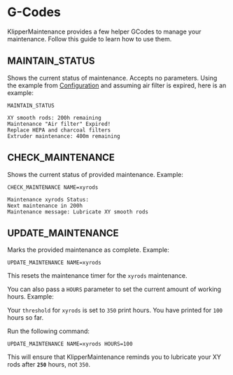 # G-Codes

KlipperMaintenance provides a few helper GCodes to manage your maintenance. Follow this guide to learn how to use them.

## MAINTAIN_STATUS

Shows the current status of maintenance. Accepts no parameters. Using the example from [Configuration](config.md#maintenance-sections) and assuming air filter is expired, here is an example:

```title="Input"
MAINTAIN_STATUS
```

```title="Output"
XY smooth rods: 200h remaining
Maintenance "Air filter" Expired!
Replace HEPA and charcoal filters
Extruder maintenance: 400m remaining
```

## CHECK_MAINTENANCE

Shows the current status of provided maintenance. Example:

```title="Input"
CHECK_MAINTENANCE NAME=xyrods
```

```title="Output"
Maintenance xyrods Status:
Next maintenance in 200h
Maintenance message: Lubricate XY smooth rods
```

## UPDATE_MAINTENANCE

Marks the provided maintenance as complete. Example:

```title="input"
UPDATE_MAINTENANCE NAME=xyrods
```

This resets the maintenance timer for the `xyrods` maintenance.

You can also pass a `HOURS` parameter to set the current amount of working hours. Example:

Your `threshold` for `xyrods` is set to `350` print hours. You have printed for `100` hours so far.

Run the following command:

```title="input"
UPDATE_MAINTENANCE NAME=xyrods HOURS=100
```

This will ensure that KlipperMaintenance reminds you to lubricate your XY rods after **`250`** hours, not `350`.
